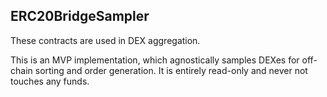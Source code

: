 ## ERC20BridgeSampler

These contracts are used in DEX aggregation.

This is an MVP implementation, which agnostically samples DEXes for off-chain sorting and order generation. It is entirely read-only and never not touches any funds.
